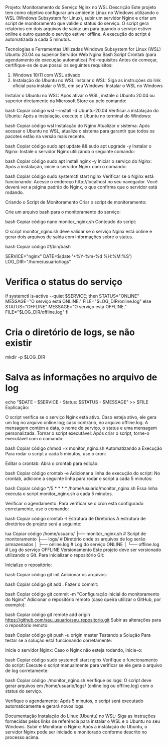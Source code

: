 Projeto: Monitoramento do Serviço Nginx no WSL
Descrição
Este projeto tem como objetivo configurar um ambiente Linux no Windows utilizando o WSL (Windows Subsystem for Linux), subir um servidor Nginx e criar um script de monitoramento que valide o status do serviço. O script gera relatórios em dois arquivos de saída: um para quando o serviço estiver online e outro quando o serviço estiver offline. A execução do script é automatizada a cada 5 minutos.

Tecnologias e Ferramentas Utilizadas
Windows Subsystem for Linux (WSL)
Ubuntu 20.04 ou superior
Servidor Web Nginx
Bash Script
Crontab (para agendamento de execução automática)
Pré-requisitos
Antes de começar, certifique-se de que possui os seguintes requisitos:

1. Windows 10/11 com WSL ativado
2. Instalação do Ubuntu no WSL
Instalar o WSL: Siga as instruções do link oficial para instalar o WSL em seu Windows: Instalar o WSL no Windows

Instalar o Ubuntu no WSL: Após ativar o WSL, instale o Ubuntu 20.04 ou superior diretamente da Microsoft Store ou pelo comando:

bash
Copiar código
wsl --install -d Ubuntu-20.04
Verificar a instalação do Ubuntu: Após a instalação, execute o Ubuntu no terminal do Windows:

bash
Copiar código
wsl
Instalação do Nginx
Atualizar o sistema: Após acessar o Ubuntu no WSL, atualize o sistema para garantir que todos os pacotes estão na versão mais recente.

bash
Copiar código
sudo apt update && sudo apt upgrade -y
Instalar o Nginx: Instale o servidor Nginx utilizando o seguinte comando:

bash
Copiar código
sudo apt install nginx -y
Iniciar o serviço do Nginx: Após a instalação, inicie o servidor Nginx com o comando:

bash
Copiar código
sudo systemctl start nginx
Verificar se o Nginx está funcionando: Acesse o endereço http://localhost no seu navegador. Você deverá ver a página padrão do Nginx, o que confirma que o servidor está rodando.

Criando o Script de Monitoramento
Criar o script de monitoramento:

Crie um arquivo bash para o monitoramento do serviço:

bash
Copiar código
nano monitor_nginx.sh
Conteúdo do script:

O script monitor_nginx.sh deve validar se o serviço Nginx está online e gerar dois arquivos de saída com informações sobre o status.

bash
Copiar código
#!/bin/bash

SERVICE="nginx"
DATE=$(date '+%Y-%m-%d %H:%M:%S')
LOG_DIR="/home/usuario/logs"

# Verifica o status do serviço
if systemctl is-active --quiet $SERVICE; then
    STATUS="ONLINE"
    MESSAGE="O serviço está ONLINE."
    FILE="$LOG_DIR/online.log"
else
    STATUS="OFFLINE"
    MESSAGE="O serviço está OFFLINE."
    FILE="$LOG_DIR/offline.log"
fi

# Cria o diretório de logs, se não existir
mkdir -p $LOG_DIR

# Salva as informações no arquivo de log
echo "$DATE - $SERVICE - Status: $STATUS - $MESSAGE" >> $FILE
Explicação:

O script verifica se o serviço Nginx está ativo.
Caso esteja ativo, ele gera um log no arquivo online.log; caso contrário, no arquivo offline.log.
A mensagem contém a data, o nome do serviço, o status e uma mensagem personalizada.
Tornar o script executável: Após criar o script, torne-o executável com o comando:

bash
Copiar código
chmod +x monitor_nginx.sh
Automatizando a Execução
Para rodar o script a cada 5 minutos, use o cron:

Editar o crontab: Abra o crontab para edição:

bash
Copiar código
crontab -e
Adicionar a linha de execução do script: No crontab, adicione a seguinte linha para rodar o script a cada 5 minutos:

bash
Copiar código
*/5 * * * * /home/usuario/monitor_nginx.sh
Essa linha executa o script monitor_nginx.sh a cada 5 minutos.

Verificar o agendamento: Para verificar se o cron está configurado corretamente, use o comando:

bash
Copiar código
crontab -l
Estrutura de Diretórios
A estrutura de diretórios do projeto será a seguinte:

lua
Copiar código
/home/usuario/
├── monitor_nginx.sh           # Script de monitoramento
├── logs/                      # Diretório onde os arquivos de log serão armazenados
│   ├── online.log             # Log do serviço ONLINE
│   └── offline.log            # Log do serviço OFFLINE
Versionamento
Este projeto deve ser versionado utilizando o Git. Para inicializar o repositório Git:

Inicialize o repositório:

bash
Copiar código
git init
Adicionar os arquivos:

bash
Copiar código
git add .
Fazer o commit:

bash
Copiar código
git commit -m "Configuração inicial do monitoramento do Nginx"
Adicionar o repositório remoto (caso queira utilizar o GitHub, por exemplo):

bash
Copiar código
git remote add origin https://github.com/seu_usuario/seu_repositorio.git
Subir as alterações para o repositório remoto:

bash
Copiar código
git push -u origin master
Testando a Solução
Para testar se a solução está funcionando corretamente:

Inicie o servidor Nginx: Caso o Nginx não esteja rodando, inicie-o:

bash
Copiar código
sudo systemctl start nginx
Verifique o funcionamento do script: Execute o script manualmente para verificar se ele gera o arquivo de log corretamente:

bash
Copiar código
./monitor_nginx.sh
Verifique os logs: O script deve gerar arquivos em /home/usuario/logs/ (online.log ou offline.log) com o status do serviço.

Verifique o agendamento: Após 5 minutos, o script será executado automaticamente e gerará novos logs.

Documentação
Instalação do Linux (Ubuntu) no WSL: Siga as instruções fornecidas pelos links de referência para instalar o WSL e o Ubuntu no seu Windows.
Subir e Monitorar o Nginx: Após a instalação do Ubuntu, o servidor Nginx pode ser iniciado e monitorado conforme descrito no processo acima.
